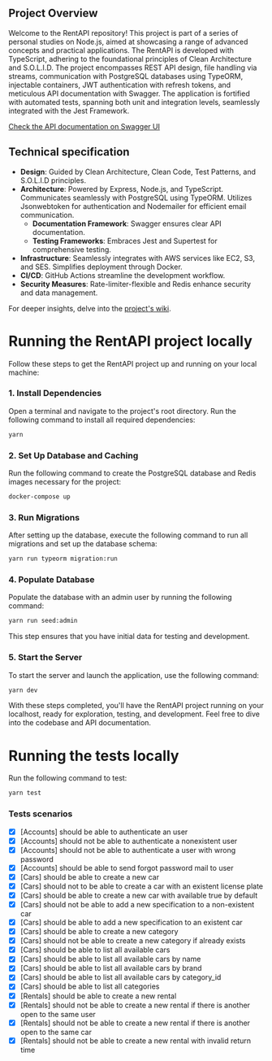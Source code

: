 ## Project Overview

Welcome to the RentAPI repository! This project is part of a series of personal studies on Node.js, aimed at showcasing a range of advanced concepts and practical applications. The RentAPI is developed with TypeScript, adhering to the foundational principles of Clean Architecture and S.O.L.I.D. The project encompasses REST API design, file handling via streams, communication with PostgreSQL databases using TypeORM, injectable containers, JWT authentication with refresh tokens, and meticulous API documentation with Swagger. The application is fortified with automated tests, spanning both unit and integration levels, seamlessly integrated with the Jest Framework.

[Check the API documentation on Swagger UI](http://18.231.189.148/api-docs/)

## Technical specification

- **Design**: Guided by Clean Architecture, Clean Code, Test Patterns, and S.O.L.I.D principles.
- **Architecture**: Powered by Express, Node.js, and TypeScript. Communicates seamlessly with PostgreSQL using TypeORM. Utilizes Jsonwebtoken for authentication and Nodemailer for efficient email communication.
  - **Documentation Framework**: Swagger ensures clear API documentation.
  - **Testing Frameworks**: Embraces Jest and Supertest for comprehensive testing.
- **Infrastructure**: Seamlessly integrates with AWS services like EC2, S3, and SES. Simplifies deployment through Docker.
- **CI/CD**: GitHub Actions streamline the development workflow.
- **Security Measures**: Rate-limiter-flexible and Redis enhance security and data management.

For deeper insights, delve into the [project's wiki](https://github.com/amandastecz/rentapi/wiki/).

# Running the RentAPI project locally

Follow these steps to get the RentAPI project up and running on your local machine:

### 1. Install Dependencies

Open a terminal and navigate to the project's root directory. Run the following command to install all required dependencies:

```bash
yarn
```

### 2. Set Up Database and Caching

Run the following command to create the PostgreSQL database and Redis images necessary for the project:

```bash
docker-compose up
```

### 3. Run Migrations
After setting up the database, execute the following command to run all migrations and set up the database schema:

```bash
yarn run typeorm migration:run
```

### 4. Populate Database
Populate the database with an admin user by running the following command:
```bash
yarn run seed:admin
```
This step ensures that you have initial data for testing and development.
### 5. Start the Server
To start the server and launch the application, use the following command:
```bash
yarn dev
```

With these steps completed, you'll have the RentAPI project running on your localhost, ready for exploration, testing, and development. Feel free to dive into the codebase and API documentation. 


# Running the tests locally
 Run the following command to test:

```bash
yarn test
```

### Tests scenarios
- [x] [Accounts] should be able to authenticate an user
- [x] [Accounts] should not be able to authenticate a nonexistent user
- [x] [Accounts] should not be able to authenticate a user with wrong password
- [x] [Accounts] should be able to send forgot password mail to user
- [x] [Cars] should be able to create a new car
- [x] [Cars] should not to be able to create a car with an existent license plate
- [x] [Cars] should be able to create a new car with available true by default
- [x] [Cars] should not be able to add a new specification to a non-existent car
- [x] [Cars] should be able to add a new specification to an existent car
- [x] [Cars] should be able to create a new category
- [x] [Cars] should not be able to create a new category if already exists
- [x] [Cars] should be able to list all available cars
- [x] [Cars] should be able to list all available cars by name
- [x] [Cars] should be able to list all available cars by brand
- [x] [Cars] should be able to list all available cars by category_id
- [x] [Cars] should be able to list all categories
- [x] [Rentals] should be able to create a new rental 
- [x] [Rentals] should not be able to create a new rental if there is another open to the same user 
- [x] [Rentals] should not be able to create a new rental if there is another open to the same car
- [x] [Rentals] should not be able to create a new rental with invalid return time